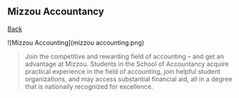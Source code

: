 ## Mizzou Accountancy

[Back](README.md)

![Mizzou Accounting](mizzou accounting.png)

> Join the competitive and rewarding field of accounting – and get an advantage at Mizzou. Students in the School of Accountancy acquire practical experience in the field of accounting, join helpful student organizations, and may access substantial financial aid, all in a degree that is nationally recognized for excellence.
